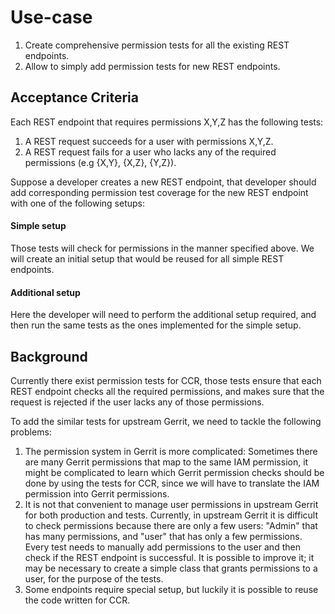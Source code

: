 # Use-case

1. Create comprehensive permission tests for all the existing REST endpoints.
2. Allow to simply add permission tests for new REST endpoints.

## <a id="acceptance-criteria"> Acceptance Criteria

Each REST endpoint that requires permissions X,Y,Z has the following tests:

1. A REST request succeeds for a user with permissions X,Y,Z.
2. A REST request fails for a user who lacks any of the required permissions
(e.g {X,Y}, {X,Z}, {Y,Z}).

Suppose a developer creates a new REST endpoint, that developer should add
corresponding permission test coverage for the new REST endpoint with one of the
following setups:

#### Simple setup

Those tests will check for permissions in the manner specified above. We will
create an initial setup that would be reused for all simple REST endpoints.

#### Additional setup

Here the developer will need to perform the additional setup required, and then
run the same tests as the ones implemented for the simple setup.

## <a id="background"> Background

Currently there exist permission tests for CCR, those tests ensure that each
REST endpoint checks all the required permissions, and makes sure that the request is
rejected if the user lacks any of those permissions.

To add the similar tests for upstream Gerrit, we need to tackle the following
problems:

1. The permission system in Gerrit is more complicated: Sometimes there are many
Gerrit permissions that map to the same IAM permission, it might be complicated
to learn which Gerrit permission checks should be done by using the tests for
CCR, since we will have to translate the IAM permission into Gerrit permissions.
2. It is not that convenient to manage user permissions in upstream Gerrit for
both production and tests.
Currently, in upstream Gerrit it is difficult to check permissions because
there are only a few users: "Admin" that has many permissions, and "user" that
has only a few permissions. Every test needs to manually add permissions to the
user and then check if the REST endpoint is successful. It is possible to
improve it; it may be necessary to create a simple class that grants permissions
to a user, for the purpose of the tests.
3. Some endpoints require special setup, but luckily it is possible to reuse the
code written for CCR.
